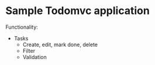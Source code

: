 # Sample Todomvc application

Functionality:
* Tasks
  - Create, edit, mark done, delete
  - Filter
  - Validation


